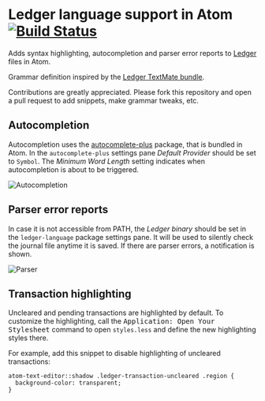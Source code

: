# Ledger language support in Atom [![Build Status](https://travis-ci.org/4ourbit/language-ledger.svg?branch=master)](https://travis-ci.org/4ourbit/language-ledger)

Adds syntax highlighting, autocompletion and parser error reports to
[Ledger](http://ledger-cli.org/) files in Atom.

Grammar definition inspired by the [Ledger TextMate bundle](https://github.com/lifepillar/Ledger.tmbundle).

Contributions are greatly appreciated. Please fork this repository and open a
pull request to add snippets, make grammar tweaks, etc.

## Autocompletion

Autocompletion uses the [autocomplete-plus](https://atom.io/packages/autocomplete-plus)
package, that is bundled in Atom. In the `autocomplete-plus` settings pane
*Default Provider* should be set to `Symbol`. The *Minimum Word Length* setting
indicates when autocompletion is about to be triggered.

![Autocompletion](http://fs2.directupload.net/images/150521/xhkpxw44.gif)

## Parser error reports

In case it is not accessible from PATH, the *Ledger binary* should be set in the
`ledger-language` package settings pane. It will be used to silently check the
journal file anytime it is saved. If there are parser errors, a notification is
shown.

![Parser](http://fs1.directupload.net/images/150321/vz2phip4.gif)

## Transaction highlighting

Uncleared and pending transactions are highlighted by default. To customize the
highlighting, call the <kbd>Application: Open Your Stylesheet</kbd> command to
open `styles.less` and define the new highlighting styles there.

For example, add this snippet to disable highlighting of uncleared transactions:
```less
atom-text-editor::shadow .ledger-transaction-uncleared .region {
  background-color: transparent;
}
```
